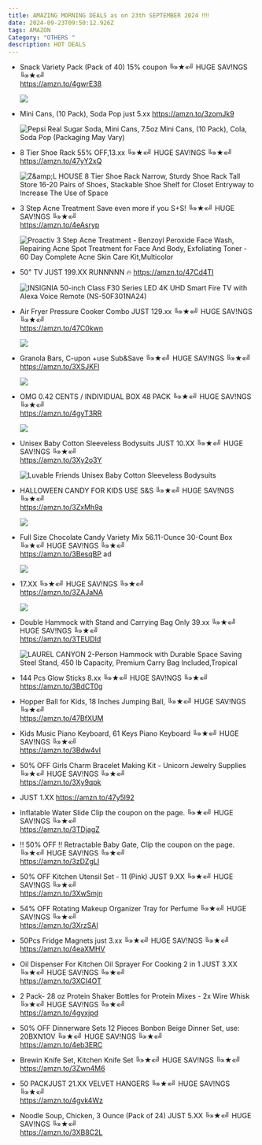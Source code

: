 ```yaml
---
title: AMAZING MORNING DEALS as on 23th SEPTEMBER 2024 ‼‼
date: 2024-09-23T09:50:12.926Z
tags: AMAZON
Category: "OTHERS "
description: HOT DEALS
---
```

* Snack Variety Pack (Pack of 40)
  15% coupon
  ╚»★«╝ HUGE SAV!NGS ╚»★«╝\
  https://amzn.to/4gwrE38<!--StartFragment-->

  ![](https://m.media-amazon.com/images/I/9188zyRpICL._SL1500_.jpg)

  <!--EndFragment-->
* Mini Cans, (10 Pack), Soda Pop just 5.xx
  https://amzn.to/3zomJk9<!--StartFragment-->

  ![Pepsi Real Sugar Soda, Mini Cans, 7.5oz Mini Cans, (10 Pack), Cola, Soda Pop (Packaging May Vary)](https://m.media-amazon.com/images/I/41tOV+AlMPL._SY300_SX300_.jpg)

  <!--EndFragment-->
* 8 Tier Shoe Rack
  55% OFF,13.xx
  ╚»★«╝ HUGE SAV!NGS ╚»★«╝\
  https://amzn.to/47yY2xQ<!--StartFragment-->

  ![Z\&amp;L HOUSE 8 Tier Shoe Rack Narrow, Sturdy Shoe Rack Tall Store 16-20 Pairs of Shoes, Stackable Shoe Shelf for Closet Entryway to Increase The Use of Space](https://m.media-amazon.com/images/I/81tTTdcoXRL.__AC_SX300_SY300_QL70_FMwebp_.jpg)

  <!--EndFragment-->
* 3 Step Acne Treatment 
  Save even more if you S+S!
  ╚»★«╝ HUGE SAV!NGS ╚»★«╝\
  https://amzn.to/4eAsryp<!--StartFragment-->

  ![Proactiv 3 Step Acne Treatment - Benzoyl Peroxide Face Wash, Repairing Acne Spot Treatment for Face And Body, Exfoliating Toner - 60 Day Complete Acne Skin Care Kit,Multicolor](https://m.media-amazon.com/images/I/41cdBwD2I8L._SX300_SY300_QL70_FMwebp_.jpg)

  <!--EndFragment-->
* 50" TV JUST 199.XX   RUNNNNN 🔥
  https://amzn.to/47Cd4TI<!--StartFragment-->

  ![INSIGNIA 50-inch Class F30 Series LED 4K UHD Smart Fire TV with Alexa Voice Remote (NS-50F301NA24)](https://m.media-amazon.com/images/I/81DM+ZzL8rL._AC_SX300_SY300_.jpg)

  <!--EndFragment-->
* Air Fryer Pressure Cooker Combo 
  JUST 129.xx
  ╚»★«╝ HUGE SAV!NGS ╚»★«╝\
  https://amzn.to/47C0kwn<!--StartFragment-->

  ![](https://m.media-amazon.com/images/I/71uVj+gxeDL._AC_SL1500_.jpg)

  <!--EndFragment-->
* Granola Bars,
  C-upon +use Sub&Save
  ╚»★«╝ HUGE SAV!NGS ╚»★«╝\
  https://amzn.to/3XSJKFl<!--StartFragment-->

  ![](https://m.media-amazon.com/images/I/81vP7BTWOnL._SL1500_.jpg)

  <!--EndFragment-->
* OMG 0.42 CENTS / INDIVIDUAL BOX
  48 PACK 
  ╚»★«╝ HUGE SAV!NGS ╚»★«╝\
  https://amzn.to/4gyT3RR<!--StartFragment-->

  ![](https://m.media-amazon.com/images/I/81Cn1O-hEdL._SL1500_.jpg)

  <!--EndFragment-->
* Unisex Baby Cotton Sleeveless Bodysuits   JUST 10.XX
  ╚»★«╝ HUGE SAV!NGS ╚»★«╝\
  https://amzn.to/3Xy2o3Y<!--StartFragment-->

  ![Luvable Friends Unisex Baby Cotton Sleeveless Bodysuits](https://m.media-amazon.com/images/I/71C6F-6pulL._AC_SX679_.jpg)

  <!--EndFragment-->
* HALLOWEEN CANDY FOR KIDS
  USE S&S
  ╚»★«╝ HUGE SAV!NGS ╚»★«╝\
  https://amzn.to/3ZxMh9a<!--StartFragment-->

  ![](https://m.media-amazon.com/images/I/813Vz6f0uZL._SL1500_.jpg)

  <!--EndFragment-->
* Full Size Chocolate Candy Variety Mix 56.11-Ounce 30-Count Box
  ╚»★«╝ HUGE SAV!NGS ╚»★«╝\
  https://amzn.to/3BesqBP   ad<!--StartFragment-->

  ![](https://m.media-amazon.com/images/I/71tlGAMRcNL._SL1000_.jpg)

  <!--EndFragment-->
* 17.XX 
  ╚»★«╝ HUGE SAV!NGS ╚»★«╝\
  https://amzn.to/3ZAJaNA<!--StartFragment-->

  ![](https://m.media-amazon.com/images/I/71TOUeW078L._AC_SL1500_.jpg)

  <!--EndFragment-->
* Double Hammock with Stand and Carrying Bag 
  Only 39.xx 
  ╚»★«╝ HUGE SAV!NGS ╚»★«╝\
  https://amzn.to/3TEUDId<!--StartFragment-->

  ![LAUREL CANYON 2-Person Hammock with Durable Space Saving Steel Stand, 450 lb Capacity, Premium Carry Bag Included,Tropical](https://m.media-amazon.com/images/I/71qhWwAZdIL.__AC_SX300_SY300_QL70_FMwebp_.jpg)

  <!--EndFragment-->
* 144 Pcs Glow Sticks
  8.xx
  ╚»★«╝ HUGE SAV!NGS ╚»★«╝\
  https://amzn.to/3BdCT0g
* Hopper Ball for Kids, 18 Inches Jumping Ball, 
  ╚»★«╝ HUGE SAV!NGS ╚»★«╝\
  https://amzn.to/47BfXUM
* Kids Music Piano Keyboard, 61 Keys Piano Keyboard 
  ╚»★«╝ HUGE SAV!NGS ╚»★«╝\
  https://amzn.to/3Bdw4vI
* 50% OFF
  Girls Charm Bracelet Making Kit - Unicorn Jewelry Supplies 
  ╚»★«╝ HUGE SAV!NGS ╚»★«╝\
  https://amzn.to/3Xy9qpk    
* JUST 1.XX
  https://amzn.to/47y5l92
* Inflatable Water Slide
  Clip the coupon on the page.
  ╚»★«╝ HUGE SAV!NGS ╚»★«╝\
  https://amzn.to/3TDjagZ
* ‼ 50% OFF ‼
  Retractable Baby Gate, 
  Clip the coupon on the page.
  ╚»★«╝ HUGE SAV!NGS ╚»★«╝\
  https://amzn.to/3zDZgLI
* 50% OFF
  Kitchen Utensil Set - 11 (Pink) JUST 9.XX
  ╚»★«╝ HUGE SAV!NGS ╚»★«╝\
  https://amzn.to/3XwSmjn
* 54% OFF
  Rotating Makeup Organizer Tray for Perfume
  ╚»★«╝ HUGE SAV!NGS ╚»★«╝\
  https://amzn.to/3XrzSAI
* 50Pcs Fridge Magnets just 3.xx
  ╚»★«╝ HUGE SAV!NGS ╚»★«╝\
  https://amzn.to/4eaXMHV
* Oil Dispenser For Kitchen Oil Sprayer For Cooking 2 in 1 JUST 3.XX
  ╚»★«╝ HUGE SAV!NGS ╚»★«╝\
  https://amzn.to/3XCI4OT
* 2 Pack- 28 oz Protein Shaker Bottles for Protein Mixes - 2x Wire Whisk 
  ╚»★«╝ HUGE SAV!NGS ╚»★«╝\
  https://amzn.to/4gyxjpd
* 50% OFF 
  Dinnerware Sets 12 Pieces Bonbon Beige Dinner Set,
  use: 20BXN1OV
  ╚»★«╝ HUGE SAV!NGS ╚»★«╝\
  https://amzn.to/4eb3ERC
* Brewin Knife Set, Kitchen Knife Set
  ╚»★«╝ HUGE SAV!NGS ╚»★«╝\
  https://amzn.to/3Zwn4M6
* 50 PACKJUST 21.XX
  VELVET HANGERS
  ╚»★«╝ HUGE SAV!NGS ╚»★«╝\
  https://amzn.to/4gvk4Wz
* Noodle Soup, Chicken, 3 Ounce (Pack of 24) JUST 5.XX
  ╚»★«╝ HUGE SAV!NGS ╚»★«╝\
  https://amzn.to/3XB8C2L